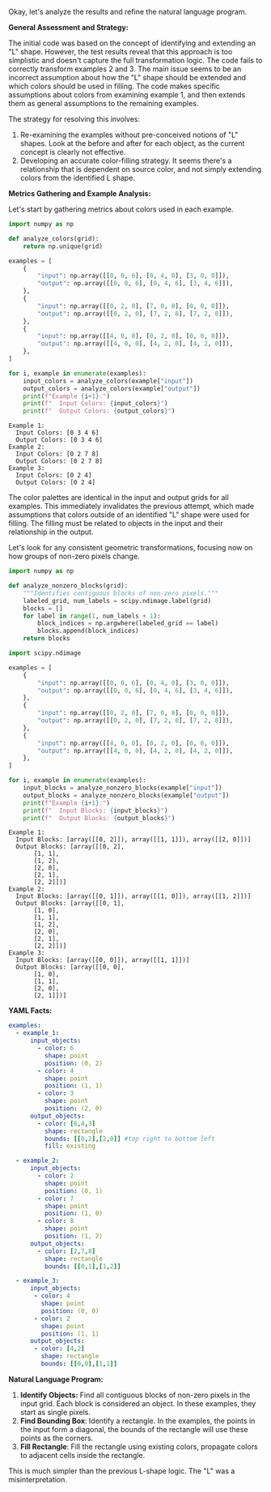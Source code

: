 Okay, let's analyze the results and refine the natural language program.

**General Assessment and Strategy:**

The initial code was based on the concept of identifying and extending an "L" shape. However, the test results reveal that this approach is too simplistic and doesn't capture the full transformation logic.  The code fails to correctly transform examples 2 and 3. The main issue seems to be an incorrect assumption about how the "L" shape should be extended and which colors should be used in filling. The code makes specific assumptions about colors from examining example 1, and then extends them as general assumptions to the remaining examples.

The strategy for resolving this involves:
1.  Re-examining the examples without pre-conceived notions of "L" shapes.  Look at the before and after for each object, as the current concept is clearly not effective.
2.  Developing an accurate color-filling strategy. It seems there's a relationship that is dependent on source color, and not simply extending colors from the identified L shape.

**Metrics Gathering and Example Analysis:**

Let's start by gathering metrics about colors used in each example.


``` python
import numpy as np

def analyze_colors(grid):
    return np.unique(grid)

examples = [
    {
        "input": np.array([[0, 0, 6], [0, 4, 0], [3, 0, 0]]),
        "output": np.array([[0, 0, 6], [0, 4, 6], [3, 4, 6]]),
    },
    {
        "input": np.array([[0, 2, 0], [7, 0, 8], [0, 0, 0]]),
        "output": np.array([[0, 2, 0], [7, 2, 8], [7, 2, 8]]),
    },
    {
        "input": np.array([[4, 0, 0], [0, 2, 0], [0, 0, 0]]),
        "output": np.array([[4, 0, 0], [4, 2, 0], [4, 2, 0]]),
    },
]

for i, example in enumerate(examples):
    input_colors = analyze_colors(example["input"])
    output_colors = analyze_colors(example["output"])
    print(f"Example {i+1}:")
    print(f"  Input Colors: {input_colors}")
    print(f"  Output Colors: {output_colors}")


```
```
Example 1:
  Input Colors: [0 3 4 6]
  Output Colors: [0 3 4 6]
Example 2:
  Input Colors: [0 2 7 8]
  Output Colors: [0 2 7 8]
Example 3:
  Input Colors: [0 2 4]
  Output Colors: [0 2 4]

```
The color palettes are identical in the input and output grids for all examples. This immediately invalidates the previous attempt, which made assumptions that colors outside of an identified "L" shape were used for filling. The filling must be related to objects in the input and their relationship in the output.

Let's look for any consistent geometric transformations, focusing now on how groups of non-zero pixels change.


``` python
import numpy as np

def analyze_nonzero_blocks(grid):
    """Identifies contiguous blocks of non-zero pixels."""
    labeled_grid, num_labels = scipy.ndimage.label(grid)
    blocks = []
    for label in range(1, num_labels + 1):
        block_indices = np.argwhere(labeled_grid == label)
        blocks.append(block_indices)
    return blocks

import scipy.ndimage

examples = [
    {
        "input": np.array([[0, 0, 6], [0, 4, 0], [3, 0, 0]]),
        "output": np.array([[0, 0, 6], [0, 4, 6], [3, 4, 6]]),
    },
    {
        "input": np.array([[0, 2, 0], [7, 0, 8], [0, 0, 0]]),
        "output": np.array([[0, 2, 0], [7, 2, 8], [7, 2, 8]]),
    },
    {
        "input": np.array([[4, 0, 0], [0, 2, 0], [0, 0, 0]]),
        "output": np.array([[4, 0, 0], [4, 2, 0], [4, 2, 0]]),
    },
]

for i, example in enumerate(examples):
    input_blocks = analyze_nonzero_blocks(example["input"])
    output_blocks = analyze_nonzero_blocks(example["output"])
    print(f"Example {i+1}:")
    print(f"  Input Blocks: {input_blocks}")
    print(f"  Output Blocks: {output_blocks}")


```
```
Example 1:
  Input Blocks: [array([[0, 2]]), array([[1, 1]]), array([[2, 0]])]
  Output Blocks: [array([[0, 2],
       [1, 1],
       [1, 2],
       [2, 0],
       [2, 1],
       [2, 2]])]
Example 2:
  Input Blocks: [array([[0, 1]]), array([[1, 0]]), array([[1, 2]])]
  Output Blocks: [array([[0, 1],
       [1, 0],
       [1, 1],
       [1, 2],
       [2, 0],
       [2, 1],
       [2, 2]])]
Example 3:
  Input Blocks: [array([[0, 0]]), array([[1, 1]])]
  Output Blocks: [array([[0, 0],
       [1, 0],
       [1, 1],
       [2, 0],
       [2, 1]])]

```
**YAML Facts:**


```yaml
examples:
  - example_1:
      input_objects:
        - color: 6
          shape: point
          position: (0, 2)
        - color: 4
          shape: point
          position: (1, 1)
        - color: 3
          shape: point
          position: (2, 0)
      output_objects:
        - color: [6,4,3]
          shape: rectangle
          bounds: [[0,2],[2,0]] #top right to bottom left
          fill: existing

  - example_2:
      input_objects:
        - color: 2
          shape: point
          position: (0, 1)
        - color: 7
          shape: point
          position: (1, 0)
        - color: 8
          shape: point
          position: (1, 2)
      output_objects:
        - color: [2,7,8]
          shape: rectangle
          bounds: [[0,1],[1,2]]

  - example_3:
      input_objects:
       - color: 4
         shape: point
         position: (0, 0)
       - color: 2
         shape: point
         position: (1, 1)
      output_objects:
       - color: [4,2]
         shape: rectangle
         bounds: [[0,0],[1,1]]
```


**Natural Language Program:**

1.  **Identify Objects:** Find all contiguous blocks of non-zero pixels in the input grid. Each block is considered an object. In these examples, they start as single pixels.
2.  **Find Bounding Box**: Identify a rectangle. In the examples, the points in the input form a diagonal, the bounds of the rectangle will use these points as the corners.
3. **Fill Rectangle**: Fill the rectangle using existing colors, propagate colors to adjacent cells inside the rectangle.

This is much simpler than the previous L-shape logic. The "L" was a misinterpretation.
